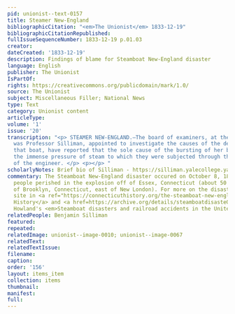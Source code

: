 ```yaml
---
pid: unionist--text-0157
title: Steamer New-England
bibliographicCitation: "<em>The Unionist</em> 1833-12-19"
bibliographicCitationRepublished: 
fullIssueSequenceNumber: 1833-12-19 p.01.03
creator: 
dateCreated: '1833-12-19'
description: Findings of blame for Steamboat New-England disaster
language: English
publisher: The Unionist
IsPartOf: 
rights: https://creativecommons.org/publicdomain/mark/1.0/
source: The Unionist
subject: Miscellaneous Filler; National News
type: Text
category: Unionist content
articleType: 
volume: '1'
issue: '20'
transcription: "<p> STEAMER NEW-ENGLAND.—The board of examiners, at the head of which
  was Professor Silliman, appointed to investigate the causes of the destruction of
  that boat, have reported that the sole cause of the bursting of her boilers was
  the immense pressure of steam to which they were subjected through the <em>negligence</em>
  of the engineer. </p> <p></p> "
scholarlyNotes: Brief bio of Silliman - https://silliman.yalecollege.yale.edu/about-silliman/history
commentary: The Steamboat New-England disaster occured on October 8, 1833. Thirteen
  people perished in the explosion off of Essex, Connecticut (about 50 miles south/southeast
  of Brooklyn, Connecticut, east of New London). For more on the disaster, see the
  site in <a ref="https://connecticuthistory.org/the-steamboat-new-england-the-shock-was-dreadful-today-in-history/">Connecticut
  History</a> and <a href=https://archive.org/details/steamboatdisaste01howl/page/154/mode/2up?view=theater">
  Howland's <em>Steamboat disasters and railroad accidents in the United States.</em></a>
relatedPeople: Benjamin Silliman
featured: 
repeated: 
relatedImage: unionist--image-0010; unionist--image-0067
relatedText: 
relatedTextIssue: 
filename: 
caption: 
order: '156'
layout: items_item
collection: items
thumbnail: 
manifest: 
full: 
---
```


